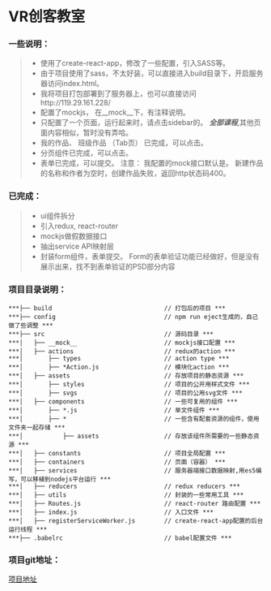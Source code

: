 # VR创客教室

### 一些说明：
> * 使用了create-react-app，修改了一些配置，引入SASS等。
> * 由于项目使用了sass，不太好装，可以直接进入build目录下，开启服务器访问index.html。
> * 我将项目打包部署到了服务器上，也可以直接访问http://119.29.161.228/
> * 配置了mockjs， 在__mock__下，有注释说明。
> * 只配置了一个页面，运行起来时，请点击sidebar的。 ***全部课程***,其他页面内容相似，暂时没有弄哈。
> * 我的作品、  班级作品  （Tab页） 已完成，可以点击。
> * 分页组件已完成，可以点击。
> * 表单已完成，可以提交。 注意： 我配置的mock接口默认是。 新建作品的名称和作者为空时，创建作品失败，返回http状态码400。
 
### 已完成：
> * ui组件拆分
> * 引入redux, react-router
> * mockjs做假数据接口
> * 抽出service API映射层
> * 封装form组件，表单提交。 Form的表单验证功能已经做好，但是没有展示出来，找不到表单验证的PSD部分内容

### 项目目录说明：
```
***├── build                               // 打包后的项目 ***  
***├── config                              // npm run eject生成的，自己做了些调整 ***  
***├── src                                 // 源码目录 ***  
***│   ├── __mock__                        // mockjs接口配置 ***  
***│   ├── actions                         // redux的action ***  
***│       ├── types                       // action type ***  
***│       ├── *Action.js                  // 模块化action ***  
***│   ├── assets                          // 存放项目的静态资源 ***  
***│       ├── styles                      // 项目的公开用样式文件 ***  
***│       ├── svgs                        // 项目的公用svg文件 ***  
***│   ├── components                      // 一些可复用的组件 ***
***│       ├── *.js                        // 单文件组件 ***  
***│       ├── *                           // 一些含有配套资源的组件，使用文件夹一起存储 ***  
***│           ├── assets                  // 存放该组件所需要的一些静态资源 ***  
***│   ├── constants                       // 项目全局配置 ***  
***│   ├── containers                      // 页面（容器） ***
***│   ├── services                        // 服务器端接口数据映射,用es5编写，可以移植到nodejs平台运行 ***  
***│   ├── reducers                        // redux reducers ***  
***│   ├── utils                           // 封装的一些常用工具 ***  
***│   ├── Routes.js                       // react-router 路由配置 ***
***│   ├── index.js                        // 入口文件 ***
***│   ├── registerServiceWorker.js        // create-react-app配置的后台运行线程 ***
***├── .babelrc                            // babel配置文件 ***  
```

### 项目git地址：
[项目地址](https://github.com/greyu/work_ui_components)
